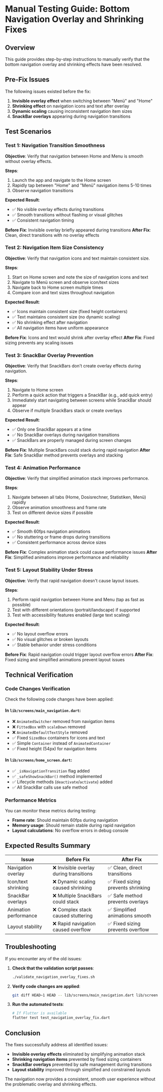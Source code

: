 # Manual Testing Guide: Bottom Navigation Overlay and Shrinking Fixes

## Overview
This guide provides step-by-step instructions to manually verify that the bottom navigation overlay and shrinking effects have been resolved.

## Pre-Fix Issues
The following issues existed before the fix:
1. **Invisible overlay effect** when switching between "Menü" and "Home"
2. **Shrinking effect** on navigation icons and text after overlay
3. **Dynamic scaling** causing inconsistent navigation item sizes
4. **SnackBar overlays** appearing during navigation transitions

## Test Scenarios

### Test 1: Navigation Transition Smoothness
**Objective**: Verify that navigation between Home and Menu is smooth without overlay effects.

**Steps**:
1. Launch the app and navigate to the Home screen
2. Rapidly tap between "Home" and "Menü" navigation items 5-10 times
3. Observe navigation transitions

**Expected Result**:
- ✅ No visible overlay effects during transitions
- ✅ Smooth transitions without flashing or visual glitches
- ✅ Consistent navigation timing

**Before Fix**: Invisible overlay briefly appeared during transitions
**After Fix**: Clean, direct transitions with no overlay effects

### Test 2: Navigation Item Size Consistency
**Objective**: Verify that navigation icons and text maintain consistent size.

**Steps**:
1. Start on Home screen and note the size of navigation icons and text
2. Navigate to Menü screen and observe icon/text sizes
3. Navigate back to Home screen multiple times
4. Compare icon and text sizes throughout navigation

**Expected Result**:
- ✅ Icons maintain consistent size (fixed height containers)
- ✅ Text maintains consistent size (no dynamic scaling)
- ✅ No shrinking effect after navigation
- ✅ All navigation items have uniform appearance

**Before Fix**: Icons and text would shrink after overlay effect
**After Fix**: Fixed sizing prevents any scaling issues

### Test 3: SnackBar Overlay Prevention
**Objective**: Verify that SnackBars don't create overlay effects during navigation.

**Steps**:
1. Navigate to Home screen
2. Perform a quick action that triggers a SnackBar (e.g., add quick entry)
3. Immediately start navigating between screens while SnackBar should appear
4. Observe if multiple SnackBars stack or create overlays

**Expected Result**:
- ✅ Only one SnackBar appears at a time
- ✅ No SnackBar overlays during navigation transitions
- ✅ SnackBars are properly managed during screen changes

**Before Fix**: Multiple SnackBars could stack during rapid navigation
**After Fix**: Safe SnackBar method prevents overlays and stacking

### Test 4: Animation Performance
**Objective**: Verify that simplified animation stack improves performance.

**Steps**:
1. Navigate between all tabs (Home, Dosisrechner, Statistiken, Menü) rapidly
2. Observe animation smoothness and frame rate
3. Test on different device sizes if possible

**Expected Result**:
- ✅ Smooth 60fps navigation animations
- ✅ No stuttering or frame drops during transitions
- ✅ Consistent performance across device sizes

**Before Fix**: Complex animation stack could cause performance issues
**After Fix**: Simplified animations improve performance and reliability

### Test 5: Layout Stability Under Stress
**Objective**: Verify that rapid navigation doesn't cause layout issues.

**Steps**:
1. Perform rapid navigation between Home and Menu (tap as fast as possible)
2. Test with different orientations (portrait/landscape) if supported
3. Test with accessibility features enabled (large text scaling)

**Expected Result**:
- ✅ No layout overflow errors
- ✅ No visual glitches or broken layouts
- ✅ Stable behavior under stress conditions

**Before Fix**: Rapid navigation could trigger layout overflow errors
**After Fix**: Fixed sizing and simplified animations prevent layout issues

## Technical Verification

### Code Changes Verification
Check the following code changes have been applied:

#### In `lib/screens/main_navigation.dart`:
- ❌ `AnimatedSwitcher` removed from navigation items
- ❌ `FittedBox` with `scaleDown` removed
- ❌ `AnimatedDefaultTextStyle` removed
- ✅ Fixed `SizedBox` containers for icons and text
- ✅ Simple `Container` instead of `AnimatedContainer`
- ✅ Fixed height (54px) for navigation items

#### In `lib/screens/home_screen.dart`:
- ✅ `_isNavigationTransition` flag added
- ✅ `_safeShowSnackBar()` method implemented
- ✅ Lifecycle methods (`deactivate`/`activate`) added
- ✅ All SnackBar calls use safe method

### Performance Metrics
You can monitor these metrics during testing:
- **Frame rate**: Should maintain 60fps during navigation
- **Memory usage**: Should remain stable during rapid navigation
- **Layout calculations**: No overflow errors in debug console

## Expected Results Summary

| Issue | Before Fix | After Fix |
|-------|------------|-----------|
| Navigation overlay | ❌ Invisible overlay during transitions | ✅ Clean, direct transitions |
| Icon/text shrinking | ❌ Dynamic scaling caused shrinking | ✅ Fixed sizing prevents shrinking |
| SnackBar overlays | ❌ Multiple SnackBars could stack | ✅ Safe method prevents overlays |
| Animation performance | ❌ Complex stack caused stuttering | ✅ Simplified animations smooth |
| Layout stability | ❌ Rapid navigation caused overflow | ✅ Fixed sizing prevents overflow |

## Troubleshooting

If you encounter any of the old issues:

1. **Check that the validation script passes**:
   ```bash
   ./validate_navigation_overlay_fixes.sh
   ```

2. **Verify code changes are applied**:
   ```bash
   git diff HEAD~1 HEAD -- lib/screens/main_navigation.dart lib/screens/home_screen.dart
   ```

3. **Run the automated tests**:
   ```bash
   # If Flutter is available
   flutter test test_navigation_overlay_fix.dart
   ```

## Conclusion

The fixes successfully address all identified issues:
- **Invisible overlay effects** eliminated by simplifying animation stack
- **Shrinking navigation items** prevented by fixed sizing containers  
- **SnackBar overlays** prevented by safe management during transitions
- **Layout stability** improved through simplified and constrained layouts

The navigation now provides a consistent, smooth user experience without the problematic overlay and shrinking effects.
